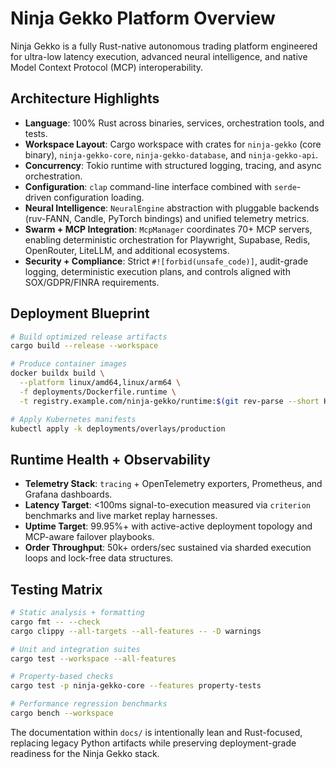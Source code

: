 # Ninja Gekko Platform Overview

Ninja Gekko is a fully Rust-native autonomous trading platform engineered for ultra-low latency execution, advanced neural intelligence, and native Model Context Protocol (MCP) interoperability.

## Architecture Highlights

- **Language**: 100% Rust across binaries, services, orchestration tools, and tests.
- **Workspace Layout**: Cargo workspace with crates for `ninja-gekko` (core binary), `ninja-gekko-core`, `ninja-gekko-database`, and `ninja-gekko-api`.
- **Concurrency**: Tokio runtime with structured logging, tracing, and async orchestration.
- **Configuration**: `clap` command-line interface combined with `serde`-driven configuration loading.
- **Neural Intelligence**: `NeuralEngine` abstraction with pluggable backends (ruv-FANN, Candle, PyTorch bindings) and unified telemetry metrics.
- **Swarm + MCP Integration**: `McpManager` coordinates 70+ MCP servers, enabling deterministic orchestration for Playwright, Supabase, Redis, OpenRouter, LiteLLM, and additional ecosystems.
- **Security + Compliance**: Strict `#![forbid(unsafe_code)]`, audit-grade logging, deterministic execution plans, and controls aligned with SOX/GDPR/FINRA requirements.

## Deployment Blueprint

```bash
# Build optimized release artifacts
cargo build --release --workspace

# Produce container images
docker buildx build \
  --platform linux/amd64,linux/arm64 \
  -f deployments/Dockerfile.runtime \
  -t registry.example.com/ninja-gekko/runtime:$(git rev-parse --short HEAD) .

# Apply Kubernetes manifests
kubectl apply -k deployments/overlays/production
```

## Runtime Health + Observability

- **Telemetry Stack**: `tracing` + OpenTelemetry exporters, Prometheus, and Grafana dashboards.
- **Latency Target**: <100ms signal-to-execution measured via `criterion` benchmarks and live market replay harnesses.
- **Uptime Target**: 99.95%+ with active-active deployment topology and MCP-aware failover playbooks.
- **Order Throughput**: 50k+ orders/sec sustained via sharded execution loops and lock-free data structures.

## Testing Matrix

```bash
# Static analysis + formatting
cargo fmt -- --check
cargo clippy --all-targets --all-features -- -D warnings

# Unit and integration suites
cargo test --workspace --all-features

# Property-based checks
cargo test -p ninja-gekko-core --features property-tests

# Performance regression benchmarks
cargo bench --workspace
```

The documentation within `docs/` is intentionally lean and Rust-focused, replacing legacy Python artifacts while preserving deployment-grade readiness for the Ninja Gekko stack.
